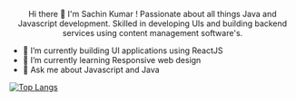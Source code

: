 <p align="center"> Hi there 👋 I'm Sachin Kumar ! Passionate about all things Java and Javascript development. 
Skilled in developing UIs and building backend services using content management software's. </p> 

- 🔭 I’m currently building UI applications using ReactJS
- 🌱 I’m currently learning Responsive web design
- &#128102; Ask me about Javascript and Java

[![Top Langs](https://github-readme-stats.vercel.app/api/top-langs/?username=sachinkumar579)](https://github.com/sachinkumar579/github-readme-stats)
